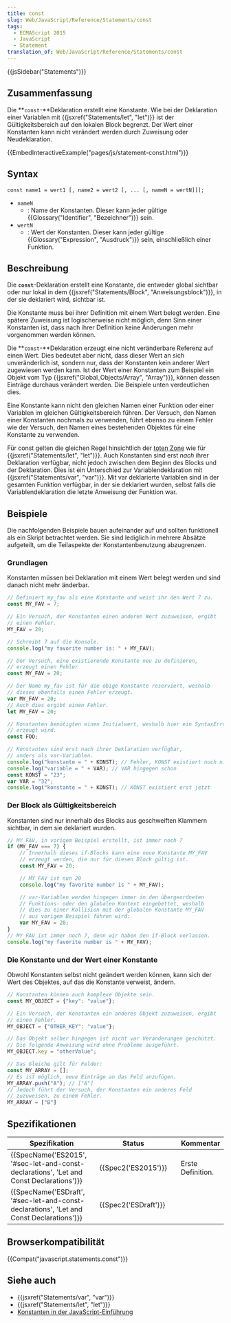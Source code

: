```yaml
---
title: const
slug: Web/JavaScript/Reference/Statements/const
tags:
  - ECMAScript 2015
  - JavaScript
  - Statement
translation_of: Web/JavaScript/Reference/Statements/const
---
```

{{jsSidebar("Statements")}}

## Zusammenfassung

Die **`const`-**Deklaration erstellt eine Konstante. Wie bei der Deklaration einer Variablen mit {{jsxref("Statements/let", "let")}} ist der Gültigkeitsbereich auf den lokalen Block begrenzt. Der Wert einer Konstanten kann nicht verändert werden durch Zuweisung oder Neudeklaration.

{{EmbedInteractiveExample("pages/js/statement-const.html")}}

## Syntax

    const name1 = wert1 [, name2 = wert2 [, ... [, nameN = wertN]]];

- `nameN`
  - : Name der Konstanten. Dieser kann jeder gültige {{Glossary("Identifier", "Bezeichner")}} sein.
- `wertN`
  - : Wert der Konstanten. Dieser kann jeder gültige {{Glossary("Expression", "Ausdruck")}} sein, einschließlich einer Funktion.

## Beschreibung

Die **`const`**-Deklaration erstellt eine Konstante, die entweder global sichtbar oder nur lokal in dem {{jsxref("Statements/Block", "Anweisungsblock")}}, in der sie deklariert wird, sichtbar ist.

Die Konstante muss bei ihrer Definition mit einem Wert belegt werden. Eine spätere Zuweisung ist logischerweise nicht möglich, denn Sinn einer Konstanten ist, dass nach ihrer Definition keine Änderungen mehr vorgenommen werden können.

Die **`const`-**Deklaration erzeugt eine nicht veränderbare Referenz auf einen Wert. Dies bedeutet aber nicht, dass dieser Wert an sich unveränderlich ist, sondern nur, dass der Konstanten kein anderer Wert zugewiesen werden kann. Ist der Wert einer Konstanten zum Beispiel ein Objekt vom Typ {{jsxref("Global_Objects/Array", "Array")}}, können dessen Einträge durchaus verändert werden. Die Beispiele unten verdeutlichen dies.

Eine Konstante kann nicht den gleichen Namen einer Funktion oder einer Variablen im gleichen Gültigkeitsbereich führen. Der Versuch, den Namen einer Konstanten nochmals zu verwenden, führt ebenso zu einem Fehler wie der Versuch, den Namen eines bestehenden Objektes für eine Konstante zu verwenden.

Für const gelten die gleichen Regel hinsichtlich der [toten Zone](/de/docs/Web/JavaScript/Reference/Statements/let#Zeitweilig_tote_Zonen_und_Fehler_mit_let) wie für {{jsxref("Statements/let", "let")}}. Auch Konstanten sind erst _nach_ ihrer Deklaration verfügbar, nicht jedoch zwischen dem Beginn des Blocks und der Deklaration.
Dies ist ein Unterschied zur Variablendeklaration mit {{jsxref("Statements/var", "var")}}. Mit var deklarierte Variablen sind in der gesamten Funktion verfügbar, in der sie deklariert wurden, selbst falls die Variablendeklaration die letzte Anweisung der Funktion war.

## Beispiele

Die nachfolgenden Beispiele bauen aufeinander auf und sollten funktionell als ein Skript betrachtet werden. Sie sind lediglich in mehrere Absätze aufgeteilt, um die Teilaspekte der Konstantenbenutzung abzugrenzen.

### Grundlagen

Konstanten müssen bei Deklaration mit einem Wert belegt werden und sind danach nicht mehr änderbar.

```js
// Definiert my_fav als eine Konstante und weist ihr den Wert 7 zu.
const MY_FAV = 7;

// Ein Versuch, der Konstanten einen anderen Wert zuzuweisen, ergibt
// einen Fehler.
MY_FAV = 20;

// Schreibt 7 auf die Konsole.
console.log("my favorite number is: " + MY_FAV);

// Der Versuch, eine existierende Konstante neu zu definieren,
// erzeugt einen Fehler
const MY_FAV = 20;

// Der Name my_fav ist für die obige Konstante reserviert, weshalb
// dieses ebenfalls einen Fehler erzeugt.
var MY_FAV = 20;
// Auch dies ergibt einen Fehler.
let MY_FAV = 20;

// Konstanten benötigten einen Initialwert, weshalb hier ein SyntaxError
// erzeugt wird.
const FOO;

// Konstanten sind erst nach ihrer Deklaration verfügbar,
// anders als var-Variablen.
console.log("konstante = " + KONST); // Fehler, KONST existiert noch nicht
console.log("variable = " + VAR); // VAR hingegen schon
const KONST = "23";
var VAR = "32";
console.log("konstante = " + KONST); // KONST existiert erst jetzt
```

### Der Block als Gültigkeitsbereich

Konstanten sind nur innerhalb des Blocks aus geschweiften Klammern sichtbar, in dem sie deklariert wurden.

```js
// MY_FAV, in vorigem Beispiel erstellt, ist immer noch 7
if (MY_FAV === 7) {
    // Innerhalb dieses if-Blocks kann eine neue Konstante MY_FAV
    // erzeugt werden, die nur für diesen Block gültig ist.
    const MY_FAV = 20;

    // MY_FAV ist nun 20
    console.log("my favorite number is " + MY_FAV);

    // var-Variablen werden hingegen immer in den übergeordneten
    // Funktions- oder den globalen Kontext eingebettet, weshalb
    // dies zu einer Kollision mit der globalen Konstante MY_FAV
    // aus vorigem Beispiel führen wird:
    var MY_FAV = 20;
}
// MY_FAV ist immer noch 7, denn wir haben den if-Block verlassen.
console.log("my favorite number is " + MY_FAV);
```

### Die Konstante und der Wert einer Konstante

Obwohl Konstanten selbst nicht geändert werden können, kann sich der Wert des Objektes, auf das die Konstante verweist, ändern.

```js
// Konstanten können auch komplexe Objekte sein.
const MY_OBJECT = {"key": "value"};

// Ein Versuch, der Konstanten ein anderes Objekt zuzuweisen, ergibt
// einen Fehler.
MY_OBJECT = {"OTHER_KEY": "value"};

// Das Objekt selber hingegen ist nicht vor Veränderungen geschützt.
// Die folgende Anweisung wird ohne Probleme ausgeführt.
MY_OBJECT.key = "otherValue";

// Das Gleiche gilt für Felder:
const MY_ARRAY = [];
// Es ist möglich, neue Einträge an das Feld anzufügen.
MY_ARRAY.push("A"); // ["A"]
// Jedoch führt der Versuch, der Konstanten ein anderes Feld
// zuzuweisen, zu einem Fehler.
MY_ARRAY = ["B"]
```

## Spezifikationen

| Spezifikation                                                                                                        | Status                       |     | Kommentar         |
| -------------------------------------------------------------------------------------------------------------------- | ---------------------------- | --- | ----------------- |
| {{SpecName('ES2015', '#sec-let-and-const-declarations', 'Let and Const Declarations')}} | {{Spec2('ES2015')}}     |     | Erste Definition. |
| {{SpecName('ESDraft', '#sec-let-and-const-declarations', 'Let and Const Declarations')}} | {{Spec2('ESDraft')}} |     |                   |

## Browserkompatibilität

{{Compat("javascript.statements.const")}}

## Siehe auch

- {{jsxref("Statements/var", "var")}}
- {{jsxref("Statements/let", "let")}}
- [Konstanten in der JavaScript-Einführung](/de/docs/Web/JavaScript/Guide/Values,_variables,_and_literals#Constants)
